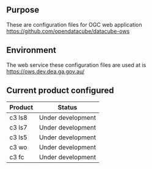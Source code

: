## Purpose
These are configuration files for OGC web application https://github.com/opendatacube/datacube-ows

## Environment
The web service these configuration files are used at is https://ows.dev.dea.ga.gov.au/

## Current product configured

| Product | Status            |
|---------|-------------------|
| c3 ls8  | Under development |
| c3 ls7  | Under development |
| c3 ls5  | Under development |
| c3 wo   | Under development |
| c3 fc   | Under development |

